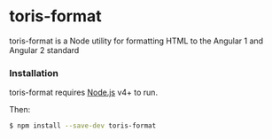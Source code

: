 # toris-format

toris-format is a Node utility for formatting HTML to the Angular 1 and Angular 2 standard

### Installation

toris-format requires [Node.js](https://nodejs.org/) v4+ to run.

Then:

```sh
$ npm install --save-dev toris-format
```
